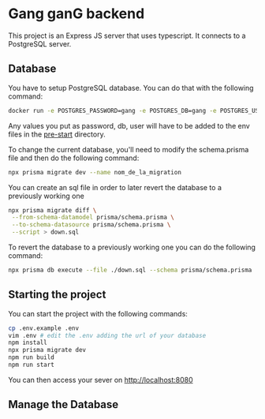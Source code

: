 # Gang ganG backend

This project is an Express JS server that uses typescript. It connects to a PostgreSQL server.

## Database

You have to setup PostgreSQL database. You can do that with the following command:

```bash
docker run -e POSTGRES_PASSWORD=gang -e POSTGRES_DB=gang -e POSTGRES_USER=gang -e POSTGRES_HOST_AUTH_METHOD=trust -p5432:5432 postgres
```

Any values you put as password, db, user will have to be added to the env files in the [pre-start](./src/pre-start/) directory.

To change the current database, you'll need to modify the schema.prisma file and then do the following command:

```bash
npx prisma migrate dev --name nom_de_la_migration
```
You can create an sql file in order to later revert the database to a previously working one

```bash
npx prisma migrate diff \
 --from-schema-datamodel prisma/schema.prisma \
 --to-schema-datasource prisma/schema.prisma \
 --script > down.sql
```

To revert the database to a previously working one you can do the following command:

```bash
npx prisma db execute --file ./down.sql --schema prisma/schema.prisma 
```

## Starting the project

You can start the project with the following commands:

```bash
cp .env.example .env
vim .env # edit the .env adding the url of your database
npm install
npx prisma migrate dev
npm run build
npm run start
```

You can then access your sever on [http://localhost:8080]()

## Manage the Database

